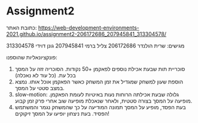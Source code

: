 # Assignment2
כתובת האתר: 
https://web-development-environments-2021.github.io/assignment2-206172686_207945841_313304578/

מגישים:
שרית הולנדר 206172686
צליל ברמי 207945841
גונן דוידי 313304578

פונקציונאליות שהוספנו:
1. סוכריית תות שבעת אכילת נוספים לפאקמן +50 נקודות. הסוכריה זזה על המסך בכל עת. (כל עוד לא נאכלה)
2. הוספת שעון למשחק שמגדיל את זמן המשחק כאשר הפאקמן אוכל אותו. נמצא במצב סטטי על המסך.
3. slow-motion: גלולה שבעת אכילתה הרוחות נעות באיטיות לעומת הפאקמן. מופיעה על המסך בצורה סטטית, ולאחר שנאכלת מופיעה שוב אחרי פרק זמן קבוע.
4. בעת הפסד, מופיע על המסך תמונה המודיעה על כך שהמשחק נגמר והמשתמש הפסיד. בעת ניצחון יופיעו על המסך זיקוקים!
